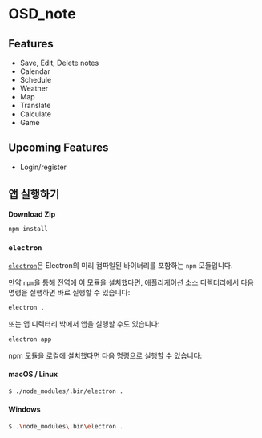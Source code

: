 # OSD_note

## Features
* Save, Edit, Delete notes
* Calendar  
* Schedule
* Weather
* Map
* Translate
* Calculate
* Game

## Upcoming Features   
* Login/register  

## 앱 실행하기

**Download Zip**

```
npm install
```

### `electron`

[`electron`](https://github.com/electron-userland/electron-prebuilt)은
Electron의 미리 컴파일된 바이너리를 포함하는 `npm` 모듈입니다.

만약 `npm`을 통해 전역에 이 모듈을 설치했다면, 애플리케이션 소스 디렉터리에서 다음
명령을 실행하면 바로 실행할 수 있습니다:

```bash
electron .
```

또는 앱 디렉터리 밖에서 앱을 실행할 수도 있습니다:

```bash
electron app
```

npm 모듈을 로컬에 설치했다면 다음 명령으로 실행할 수 있습니다:

#### macOS / Linux

```bash
$ ./node_modules/.bin/electron .
```

#### Windows

```bash
$ .\node_modules\.bin\electron .
```
